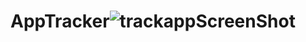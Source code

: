# AppTracker![trackappScreenShot](https://user-images.githubusercontent.com/44526915/204934988-dfb08a19-aaf7-4304-aa20-836c351167f2.png)
